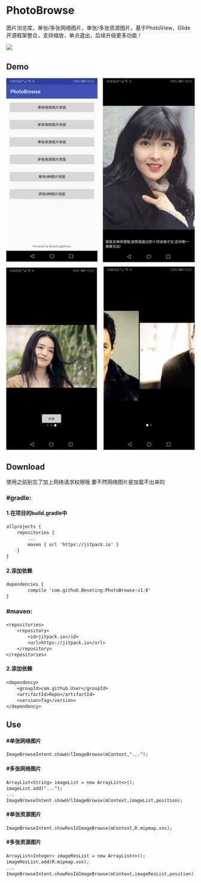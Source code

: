 # PhotoBrowse
图片浏览库，单张/多张网络图片，单张/多张资源图片，基于PhotoView，Glide开源框架整合，支持缩放，单点退出，后续升级更多功能！

[![](https://jitpack.io/v/Beseting/PhotoBrowse.svg)](https://jitpack.io/#Beseting/PhotoBrowse)

## Demo

![PhotoBrowse](https://github.com/Beseting/PhotoBrowse/blob/master/app/src/main/res/raw/preview.png "Preview")  

## Download

使用之前别忘了加上网络请求权限哦 要不然网络图片是加载不出来的
<uses-permission android:name="android.permission.INTERNET" />

### #gradle:

#### 1.在项目的build.gradle中


	allprojects {
		repositories {
			...
			maven { url 'https://jitpack.io' }
		}
	}
	
#### 2.添加依赖

	dependencies {
	        compile 'com.github.Beseting:PhotoBrowse:v1.0'
	}
	
### #maven:

	<repositories>
		<repository>
		    <id>jitpack.io</id>
		    <url>https://jitpack.io</url>
		</repository>
	</repositories>
	
#### 2.添加依赖

	<dependency>
	    <groupId>com.github.User</groupId>
	    <artifactId>Repo</artifactId>
	    <version>Tag</version>
	</dependency>
	
## Use

#### #单张网络图片

	ImageBrowseIntent.showUrlImageBrowse(mContext,"...");
	
#### #多张网络图片

	ArrayList<String> imageList = new ArrayList<>();
	imageList.add("...");
	...
	ImageBrowseIntent.showUrlImageBrowse(mContext,imageList,position);
	
#### #单张资源图片

	ImageBrowseIntent.showResIdImageBrowse(mContext,R.mipmap.xxx);
	
#### #多张资源图片

	ArrayList<Integer> imageResList = new ArrayList<>();
	imageResList.add(R.mipmap.xxx);
	...
	ImageBrowseIntent.showResIdImageBrowse(mContext,imageResList,position);

